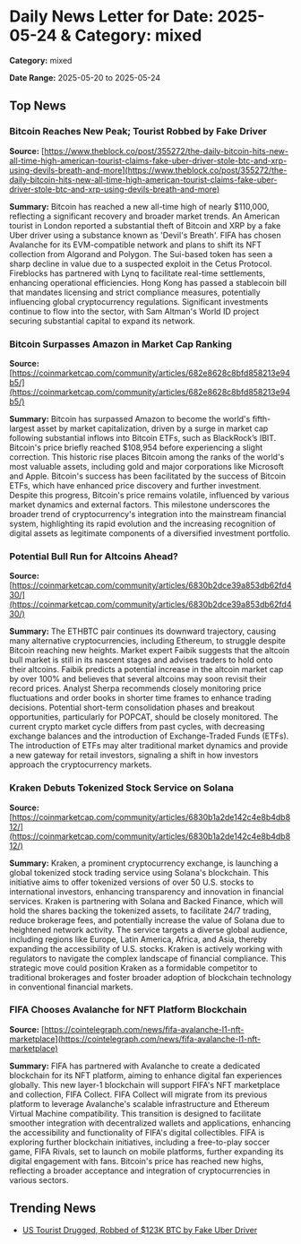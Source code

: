 
# Daily News Letter for Date: 2025-05-24 & Category: mixed

**Category:** mixed

**Date Range:** 2025-05-20 to 2025-05-24

## Top News
    
### Bitcoin Reaches New Peak; Tourist Robbed by Fake Driver
**Source:** [https://www.theblock.co/post/355272/the-daily-bitcoin-hits-new-all-time-high-american-tourist-claims-fake-uber-driver-stole-btc-and-xrp-using-devils-breath-and-more](https://www.theblock.co/post/355272/the-daily-bitcoin-hits-new-all-time-high-american-tourist-claims-fake-uber-driver-stole-btc-and-xrp-using-devils-breath-and-more)

**Summary:** 
Bitcoin has reached a new all-time high of nearly $110,000, reflecting a significant recovery and broader market trends. An American tourist in London reported a substantial theft of Bitcoin and XRP by a fake Uber driver using a substance known as 'Devil's Breath'. FIFA has chosen Avalanche for its EVM-compatible network and plans to shift its NFT collection from Algorand and Polygon. The Sui-based token has seen a sharp decline in value due to a suspected exploit in the Cetus Protocol. Fireblocks has partnered with Lynq to facilitate real-time settlements, enhancing operational efficiencies. Hong Kong has passed a stablecoin bill that mandates licensing and strict compliance measures, potentially influencing global cryptocurrency regulations. Significant investments continue to flow into the sector, with Sam Altman's World ID project securing substantial capital to expand its network.
    
### Bitcoin Surpasses Amazon in Market Cap Ranking
**Source:** [https://coinmarketcap.com/community/articles/682e8628c8bfd858213e94b5/](https://coinmarketcap.com/community/articles/682e8628c8bfd858213e94b5/)

**Summary:** 
Bitcoin has surpassed Amazon to become the world's fifth-largest asset by market capitalization, driven by a surge in market cap following substantial inflows into Bitcoin ETFs, such as BlackRock’s IBIT. Bitcoin's price briefly reached $108,954 before experiencing a slight correction. This historic rise places Bitcoin among the ranks of the world's most valuable assets, including gold and major corporations like Microsoft and Apple. Bitcoin's success has been facilitated by the success of Bitcoin ETFs, which have enhanced price discovery and further investment. Despite this progress, Bitcoin's price remains volatile, influenced by various market dynamics and external factors. This milestone underscores the broader trend of cryptocurrency's integration into the mainstream financial system, highlighting its rapid evolution and the increasing recognition of digital assets as legitimate components of a diversified investment portfolio.
    
### Potential Bull Run for Altcoins Ahead?
**Source:** [https://coinmarketcap.com/community/articles/6830b2dce39a853db62fd430/](https://coinmarketcap.com/community/articles/6830b2dce39a853db62fd430/)

**Summary:** 
The ETHBTC pair continues its downward trajectory, causing many alternative cryptocurrencies, including Ethereum, to struggle despite Bitcoin reaching new heights. Market expert Faibik suggests that the altcoin bull market is still in its nascent stages and advises traders to hold onto their altcoins. Faibik predicts a potential increase in the altcoin market cap by over 100% and believes that several altcoins may soon revisit their record prices. Analyst Sherpa recommends closely monitoring price fluctuations and order books in shorter time frames to enhance trading decisions. Potential short-term consolidation phases and breakout opportunities, particularly for POPCAT, should be closely monitored. The current crypto market cycle differs from past cycles, with decreasing exchange balances and the introduction of Exchange-Traded Funds (ETFs). The introduction of ETFs may alter traditional market dynamics and provide a new gateway for retail investors, signaling a shift in how investors approach the cryptocurrency markets.
    
### Kraken Debuts Tokenized Stock Service on Solana
**Source:** [https://coinmarketcap.com/community/articles/6830b1a2de142c4e8b4db812/](https://coinmarketcap.com/community/articles/6830b1a2de142c4e8b4db812/)

**Summary:** 
Kraken, a prominent cryptocurrency exchange, is launching a global tokenized stock trading service using Solana's blockchain. This initiative aims to offer tokenized versions of over 50 U.S. stocks to international investors, enhancing transparency and innovation in financial services. Kraken is partnering with Solana and Backed Finance, which will hold the shares backing the tokenized assets, to facilitate 24/7 trading, reduce brokerage fees, and potentially increase the value of Solana due to heightened network activity. The service targets a diverse global audience, including regions like Europe, Latin America, Africa, and Asia, thereby expanding the accessibility of U.S. stocks. Kraken is actively working with regulators to navigate the complex landscape of financial compliance. This strategic move could position Kraken as a formidable competitor to traditional brokerages and foster broader adoption of blockchain technology in conventional financial markets.
    
### FIFA Chooses Avalanche for NFT Platform Blockchain
**Source:** [https://cointelegraph.com/news/fifa-avalanche-l1-nft-marketplace](https://cointelegraph.com/news/fifa-avalanche-l1-nft-marketplace)

**Summary:** 
FIFA has partnered with Avalanche to create a dedicated blockchain for its NFT platform, aiming to enhance digital fan experiences globally. This new layer-1 blockchain will support FIFA's NFT marketplace and collection, FIFA Collect. FIFA Collect will migrate from its previous platform to leverage Avalanche's scalable infrastructure and Ethereum Virtual Machine compatibility. This transition is designed to facilitate smoother integration with decentralized wallets and applications, enhancing the accessibility and functionality of FIFA's digital collectibles. FIFA is exploring further blockchain initiatives, including a free-to-play soccer game, FIFA Rivals, set to launch on mobile platforms, further expanding its digital engagement with fans. Bitcoin's price has reached new highs, reflecting a broader acceptance and integration of cryptocurrencies in various sectors.
    
## Trending News
- [US Tourist Drugged, Robbed of $123K BTC by Fake Uber Driver](https://cointelegraph.com/news/american-tourist-drugged-fake-uber-driver-robbed-123k-btc)
